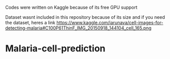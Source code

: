 Codes were written on Kaggle because of its free GPU support 

Dataset wasnt included in this repository because of its size and if you need the dataset, heres a link
https://www.kaggle.com/iarunava/cell-images-for-detecting-malaria#C100P61ThinF_IMG_20150918_144104_cell_165.png

# Malaria-cell-prediction
